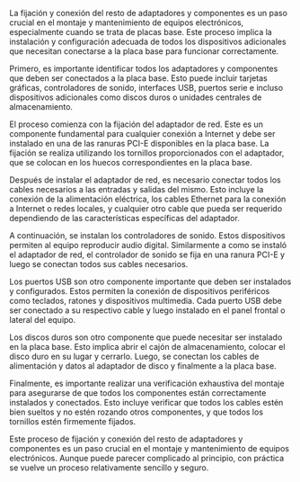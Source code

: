 La fijación y conexión del resto de adaptadores y componentes es un paso crucial en el montaje y mantenimiento de equipos electrónicos, especialmente cuando se trata de placas base. Este proceso implica la instalación y configuración adecuada de todos los dispositivos adicionales que necesitan conectarse a la placa base para funcionar correctamente.

Primero, es importante identificar todos los adaptadores y componentes que deben ser conectados a la placa base. Esto puede incluir tarjetas gráficas, controladores de sonido, interfaces USB, puertos serie e incluso dispositivos adicionales como discos duros o unidades centrales de almacenamiento.

El proceso comienza con la fijación del adaptador de red. Este es un componente fundamental para cualquier conexión a Internet y debe ser instalado en una de las ranuras PCI-E disponibles en la placa base. La fijación se realiza utilizando los tornillos proporcionados con el adaptador, que se colocan en los huecos correspondientes en la placa base.

Después de instalar el adaptador de red, es necesario conectar todos los cables necesarios a las entradas y salidas del mismo. Esto incluye la conexión de la alimentación eléctrica, los cables Ethernet para la conexión a Internet o redes locales, y cualquier otro cable que pueda ser requerido dependiendo de las características específicas del adaptador.

A continuación, se instalan los controladores de sonido. Estos dispositivos permiten al equipo reproducir audio digital. Similarmente a como se instaló el adaptador de red, el controlador de sonido se fija en una ranura PCI-E y luego se conectan todos sus cables necesarios.

Los puertos USB son otro componente importante que deben ser instalados y configurados. Estos permiten la conexión de dispositivos periféricos como teclados, ratones y dispositivos multimedia. Cada puerto USB debe ser conectado a su respectivo cable y luego instalado en el panel frontal o lateral del equipo.

Los discos duros son otro componente que puede necesitar ser instalado en la placa base. Esto implica abrir el cajón de almacenamiento, colocar el disco duro en su lugar y cerrarlo. Luego, se conectan los cables de alimentación y datos al adaptador de disco y finalmente a la placa base.

Finalmente, es importante realizar una verificación exhaustiva del montaje para asegurarse de que todos los componentes están correctamente instalados y conectados. Esto incluye verificar que todos los cables estén bien sueltos y no estén rozando otros componentes, y que todos los tornillos estén firmemente fijados.

Este proceso de fijación y conexión del resto de adaptadores y componentes es un paso crucial en el montaje y mantenimiento de equipos electrónicos. Aunque puede parecer complicado al principio, con práctica se vuelve un proceso relativamente sencillo y seguro.
